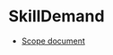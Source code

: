 # SkillDemand
* [Scope document](https://docs.google.com/document/d/1z0yQyPqB6xyIo5EwPaph5A9CERkfgL8gPs7JxKRMhnY/edit#heading=h.1jzwtk8yrjxb)
